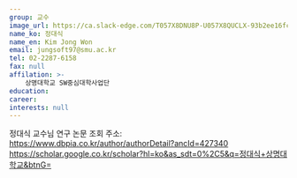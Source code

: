 ```yaml
---
group: 교수
image_url: https://ca.slack-edge.com/T057X8DNU8P-U057X8QUCLX-93b2ee16fc41-512
name_ko: 정대식
name_en: Kim Jong Won
email: jungsoft97@smu.ac.kr
tel: 02-2287-6158
fax: null
affilation: >-
    상명대학교 SW중심대학사업단
education:
career:
interests: null
---
```


정대식 교수님 연구 논문 조회 주소:
    https://www.dbpia.co.kr/author/authorDetail?ancId=427340
    https://scholar.google.co.kr/scholar?hl=ko&as_sdt=0%2C5&q=정대식+상명대학교&btnG=